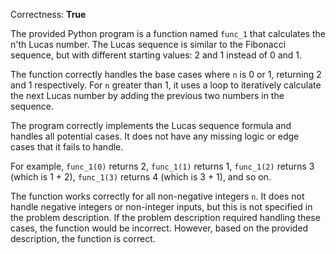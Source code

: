 Correctness: **True**

The provided Python program is a function named `func_1` that calculates the n'th Lucas number. The Lucas sequence is similar to the Fibonacci sequence, but with different starting values: 2 and 1 instead of 0 and 1.

The function correctly handles the base cases where `n` is 0 or 1, returning 2 and 1 respectively. For `n` greater than 1, it uses a loop to iteratively calculate the next Lucas number by adding the previous two numbers in the sequence.

The program correctly implements the Lucas sequence formula and handles all potential cases. It does not have any missing logic or edge cases that it fails to handle. 

For example, `func_1(0)` returns 2, `func_1(1)` returns 1, `func_1(2)` returns 3 (which is 1 + 2), `func_1(3)` returns 4 (which is 3 + 1), and so on. 

The function works correctly for all non-negative integers `n`. It does not handle negative integers or non-integer inputs, but this is not specified in the problem description. If the problem description required handling these cases, the function would be incorrect. However, based on the provided description, the function is correct.